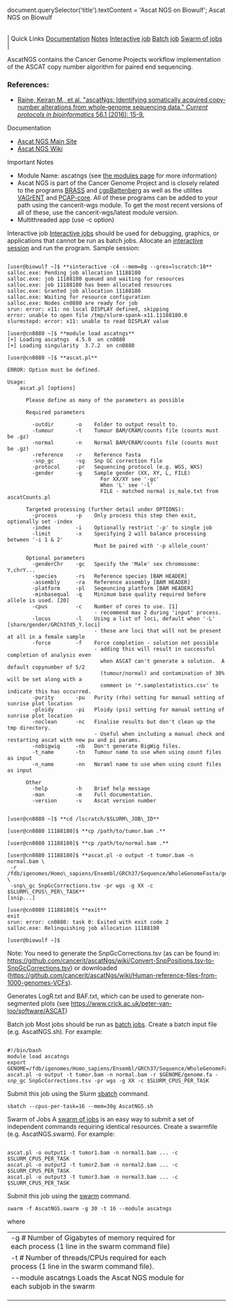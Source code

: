 

document.querySelector('title').textContent = 'Ascat NGS on Biowulf';
Ascat NGS on Biowulf


|  |
| --- |
| 
Quick Links
[Documentation](#doc)
[Notes](#notes)
[Interactive job](#int) 
[Batch job](#sbatch) 
[Swarm of jobs](#swarm) 
 |



AscatNGS contains the Cancer Genome Projects workflow implementation of the ASCAT copy number algorithm for paired end sequencing.



### References:


* [Raine, Keiran M., et al. "ascatNgs: Identifying somatically acquired copy‐number alterations from whole‐genome sequencing data." *Current protocols in bioinformatics* 56.1 (2016): 15-9.](https://currentprotocols.onlinelibrary.wiley.com/doi/full/10.1002/cpbi.17)


Documentation
* [Ascat NGS Main Site](https://github.com/cancerit/ascatNgs)
* [Ascat NGS Wiki](https://github.com/cancerit/ascatNgs/wiki)


Important Notes
* Module Name: ascatngs (see [the modules page](/apps/modules.html) for more information)
* Ascat NGS is part of the Cancer Genome Project and is closely related to the programs [BRASS](/apps/BRASS.html) and [cgpBattenberg](/apps/cgpBattenberg.html) as well as the utilites [VAGrENT](https://github.com/cancerit/VAGrENT) and [PCAP-core](https://github.com/cancerit/PCAP-core). All of these programs can be added to your path using the cancerit-wgs module. To get the most recent versions of all of these, use the cancerit-wgs/latest module version. 
* Multithreaded app (use -c option)



Interactive job
[Interactive jobs](/docs/userguide.html#int) should be used for debugging, graphics, or applications that cannot be run as batch jobs.
Allocate an [interactive session](/docs/userguide.html#int) and run the program. Sample session:



```

[user@biowulf ~]$ **sinteractive -c4 --mem=8g --gres=lscratch:10**
salloc.exe: Pending job allocation 11188180
salloc.exe: job 11188180 queued and waiting for resources
salloc.exe: job 11188180 has been allocated resources
salloc.exe: Granted job allocation 11188180
salloc.exe: Waiting for resource configuration
salloc.exe: Nodes cn0880 are ready for job
srun: error: x11: no local DISPLAY defined, skipping
error: unable to open file /tmp/slurm-spank-x11.11188180.0
slurmstepd: error: x11: unable to read DISPLAY value

[user@cn0880 ~]$ **module load ascatngs**
[+] Loading ascatngs  4.5.0  on cn0880
[+] Loading singularity  3.7.2  on cn0880

[user@cn0880 ~]$ **ascat.pl**

ERROR: Option must be defined.

Usage:
    ascat.pl [options]

      Please define as many of the parameters as possible

      Required parameters

        -outdir       -o    Folder to output result to.
        -tumour       -t    Tumour BAM/CRAM/counts file (counts must be .gz)
        -normal       -n    Normal BAM/CRAM/counts file (counts must be .gz)
        -reference    -r    Reference fasta
        -snp_gc       -sg   Snp GC correction file
        -protocol     -pr   Sequencing protocol (e.g. WGS, WXS)
        -gender       -g    Sample gender (XX, XY, L, FILE)
                              For XX/XY see '-gc'
                              When 'L' see '-l'
                              FILE - matched normal is_male.txt from ascatCounts.pl

      Targeted processing (further detail under OPTIONS):
        -process      -p    Only process this step then exit, optionally set -index
        -index        -i    Optionally restrict '-p' to single job
        -limit        -x    Specifying 2 will balance processing between '-i 1 & 2'
                            Must be paired with '-p allele_count'

      Optional parameters
        -genderChr    -gc   Specify the 'Male' sex chromosome: Y,chrY...
        -species      -rs   Reference species [BAM HEADER]
        -assembly     -ra   Reference assembly [BAM HEADER]
        -platform     -pl   Seqeuncing platform [BAM HEADER]
        -minbasequal  -q    Minimum base quality required before allele is used. [20]
        -cpus         -c    Number of cores to use. [1]
                            - recommend max 2 during 'input' process.
        -locus        -l    Using a list of loci, default when '-L' [share/gender/GRCh37d5_Y.loci]
                            - these are loci that will not be present at all in a female sample
        -force        -f    Force completion - solution not possible
                            - adding this will result in successful completion of analysis even
                              when ASCAT can't generate a solution.  A default copynumber of 5/2
                              (tumour/normal) and contamination of 30% will be set along with a
                              comment in '*.samplestatistics.csv' to indicate this has occurred.
        -purity       -pu   Purity (rho) setting for manual setting of sunrise plot location
        -ploidy       -pi   Ploidy (psi) setting for manual setting of sunrise plot location
        -noclean      -nc   Finalise results but don't clean up the tmp directory.
                            - Useful when including a manual check and restarting ascat with new pu and pi params.
        -nobigwig     -nb   Don't generate BigWig files.
        -t_name       -tn   Tumour name to use when using count files as input
        -n_name       -nn   Noraml name to use when using count files as input

      Other
        -help         -h    Brief help message
        -man          -m    Full documentation.
        -version      -v    Ascat version number


[user@cn0880 ~]$ **cd /lscratch/$SLURM\_JOB\_ID**

[user@cn0880 11188180]$ **cp /path/to/tumor.bam .**

[user@cn0880 11188180]$ **cp /path/to/normal.bam .**

[user@cn0880 11188180]$ **ascat.pl -o output -t tumor.bam -n normal.bam \
 -r /fdb/igenomes/Homo\_sapiens/Ensembl/GRCh37/Sequence/WholeGenomeFasta/genome.fa \
 -snp\_gc SnpGcCorrections.tsv -pr wgs -g XX -c $SLURM\_CPUS\_PER\_TASK**
[snip...]

[user@cn0880 11188180]$ **exit**
exit
srun: error: cn0880: task 0: Exited with exit code 2
salloc.exe: Relinquishing job allocation 11188180

[user@biowulf ~]$

```


Note: You need to generate the SnpGcCorrections.tsv (as can be found in: https://github.com/cancerit/ascatNgs/wiki/Convert-SnpPositions.tsv-to-SnpGcCorrections.tsv) or downloaded (https://github.com/cancerit/ascatNgs/wiki/Human-reference-files-from-1000-genomes-VCFs).

Generates LogR.txt and BAF.txt, which can be used to generate non-segmented plots (see https://www.crick.ac.uk/peter-van-loo/software/ASCAT)




Batch job
Most jobs should be run as [batch jobs](/docs/userguide.html#submit).
Create a batch input file (e.g. AscatNGS.sh). For example:



```

#!/bin/bash
module load ascatngs
export GENOME=/fdb/igenomes/Homo_sapiens/Ensembl/GRCh37/Sequence/WholeGenomeFasta/
ascat.pl -o output -t tumor.bam -n normal.bam -r $GENOME/genome.fa -snp_gc SnpGcCorrections.tsv -pr wgs -g XX -c $SLURM_CPUS_PER_TASK

```

Submit this job using the Slurm [sbatch](/docs/userguide.html) command.



```
sbatch --cpus-per-task=16 --mem=30g AscatNGS.sh
```

Swarm of Jobs 
A [swarm of jobs](/apps/swarm.html) is an easy way to submit a set of independent commands requiring identical resources.
Create a swarmfile (e.g. AscatNGS.swarm). For example:



```

ascat.pl -o output1 -t tumor1.bam -n normal1.bam ... -c $SLURM_CPUS_PER_TASK
ascat.pl -o output2 -t tumor2.bam -n normal2.bam ... -c $SLURM_CPUS_PER_TASK
ascat.pl -o output3 -t tumor3.bam -n normal3.bam ... -c $SLURM_CPUS_PER_TASK

```

Submit this job using the [swarm](/apps/swarm.html) command.



```
swarm -f AscatNGS.swarm -g 30 -t 16 --module ascatngs
```

where


|  |  |  |  |  |  |
| --- | --- | --- | --- | --- | --- |
| -g *#*  Number of Gigabytes of memory required for each process (1 line in the swarm command file)
 | -t *#* Number of threads/CPUs required for each process (1 line in the swarm command file).
 | --module ascatngs Loads the Ascat NGS module for each subjob in the swarm 
 | |
 | |
 | |









